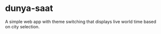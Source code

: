 # dunya-saat
A simple web app with theme switching that displays live world time based on city selection.
